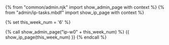 {% from "common/admin.njk" import show_admin_page with context %}
{% from "admin/ip-tasks.mbdf" import show_ip_page  with context %}

{% set this_week_num = '6' %}

{% call show_admin_page("ip-w0" + this_week_num) %}
{{ show_ip_page(this_week_num) }}
{% endcall %}

